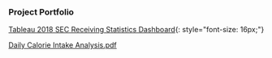 ### Project Portfolio

<!--
**andredutta/andredutta** is a ✨ _special_ ✨ repository because its `README.md` (this file) appears on your GitHub profile.

Here are some ideas to get you started:

- 🔭 I’m currently working on ...
- 🌱 I’m currently learning ...
- 👯 I’m looking to collaborate on ...
- 🤔 I’m looking for help with ...
- 💬 Ask me about ...
- 📫 How to reach me: ...
- 😄 Pronouns: ...
- ⚡ Fun fact: ...
-->
[Tableau 2018 SEC Receiving Statistics Dashboard](https://public.tableau.com/app/profile/andre5440/viz/ReceivingDashboard_16859864796140/TeamDashboard){: style="font-size: 16px;"}

[Daily Calorie Intake Analysis.pdf](https://github.com/andredutta/andredutta/blob/c94cee70496c552fe3f0d1ee6841fe5135623d16/Daily%20Calorie%20Intake%20Analysis.pdf)
